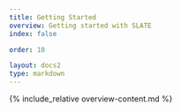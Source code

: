 ```yaml
---
title: Getting Started
overview: Getting started with SLATE
index: false

order: 10

layout: docs2
type: markdown
---
```


{% include_relative overview-content.md %}
